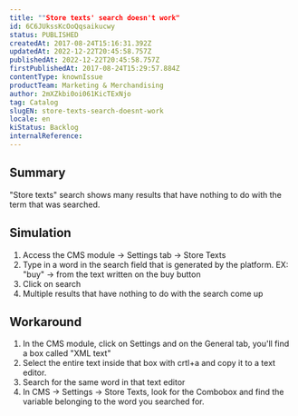 ```yaml
---
title: ""Store texts' search doesn't work"
id: 6C6JUkssKcOoQqsaikucwy
status: PUBLISHED
createdAt: 2017-08-24T15:16:31.392Z
updatedAt: 2022-12-22T20:45:58.757Z
publishedAt: 2022-12-22T20:45:58.757Z
firstPublishedAt: 2017-08-24T15:29:57.884Z
contentType: knownIssue
productTeam: Marketing & Merchandising
author: 2mXZkbi0oi061KicTExNjo
tag: Catalog
slugEN: store-texts-search-doesnt-work
locale: en
kiStatus: Backlog
internalReference: 
---
```


## Summary

"Store texts" search shows many results that have nothing to do with the term that was searched.

## Simulation

1. Access the CMS module -> Settings tab -> Store Texts
2. Type in a word in the search field that is generated by the platform. EX: "buy" -> from the text written on the buy button
3. Click on search
4. Multiple results that have nothing to do with the search come up

## Workaround

1. In the CMS module, click on Settings and on the General tab, you'll find a box called "XML text"
2. Select the entire text inside that box with crtl+a and copy it to a text editor.
3. Search for the same word in that text editor
4. In CMS -> Settings -> Store Texts, look for the Combobox and find the variable belonging to the word you searched for.  

